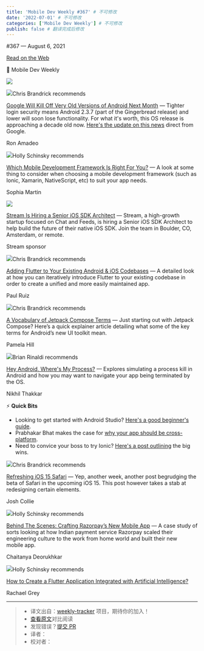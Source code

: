 ```yaml
---
title: 'Mobile Dev Weekly #367' # 不可修改
date: '2022-07-01' # 不可修改
categories: ['Mobile Dev Weekly'] # 不可修改
publish: false # 翻译完成后修改
---
```


<!--以上是预览信息，图片一张或限制百字左右，前者优先，全文请使用二级及以下标题-->
<!-- more -->

#​367 — August 6, 2021

[Read on the Web](https://mobiledevweekly.com/link/112088/web)

📱 Mobile Dev Weekly

[![](https://res.cloudinary.com/cpress/image/upload/w_1280,e_sharpen:60/v1628243335/zihovwtb7ufaeaph1ged.jpg)](https://mobiledevweekly.com/link/112152/web)

![](https://cooperpress.s3.amazonaws.com/chrisbrandrick.png)Chris Brandrick recommends

[Google Will Kill Off Very Old Versions of Android Next Month](https://mobiledevweekly.com/link/112152/web) — Tighter login security means Android 2.3.7 (part of the Gingerbread release) and lower will soon lose functionality. For what it's worth, this OS release is approaching a decade old now. [Here's the update on this news](https://mobiledevweekly.com/link/112153/web) direct from Google.

Ron Amadeo

![](https://cooperpress.s3.amazonaws.com/devgirlfl.png)Holly Schinsky recommends

[Which Mobile Development Framework Is Right For You?](https://mobiledevweekly.com/link/112154/web) — A look at some thing to consider when choosing a mobile development framework (such as Ionic, Xamarin, NativeScript, etc) to suit your app needs.

Sophia Martin

[![](https://copm.s3.amazonaws.com/1be84755.png)](https://mobiledevweekly.com/link/112089/web)

[Stream Is Hiring a Senior iOS SDK Architect](https://mobiledevweekly.com/link/112089/web) — Stream, a high-growth startup focused on Chat and Feeds, is hiring a Senior iOS SDK Architect to help build the future of their native iOS SDK. Join the team in Boulder, CO, Amsterdam, or remote.

Stream sponsor

![](https://cooperpress.s3.amazonaws.com/chrisbrandrick.png)Chris Brandrick recommends

[Adding Flutter to Your Existing Android & iOS Codebases](https://mobiledevweekly.com/link/112090/web) — A detailed look at how you can iteratively introduce Flutter to your existing codebase in order to create a unified and more easily maintained app.

Paul Ruiz

![](https://cooperpress.s3.amazonaws.com/chrisbrandrick.png)Chris Brandrick recommends

[A Vocabulary of Jetpack Compose Terms](https://mobiledevweekly.com/link/112091/web) — Just starting out with Jetpack Compose? Here’s a quick explainer article detailing what some of the key terms for Android’s new UI toolkit mean.

Pamela Hill

![](https://cooperpress.s3.amazonaws.com/remotesynth.png)Brian Rinaldi recommends

[Hey Android, Where's My Process?](https://mobiledevweekly.com/link/112155/web) — Explores simulating a process kill in Android and how you may want to navigate your app being terminated by the OS.

Nikhil Thakkar

⚡️ **Quick Bits**

*   Looking to get started with Android Studio? [Here's a good beginner's guide](https://mobiledevweekly.com/link/112156/web).
*   Prabhakar Bhat makes the case for [why your app should be cross-platform](https://mobiledevweekly.com/link/112093/web).
*   Need to convice your boss to try Ionic? [Here's a post outlining](https://mobiledevweekly.com/link/112092/web) the big wins.

![](https://cooperpress.s3.amazonaws.com/chrisbrandrick.png)Chris Brandrick recommends

[Refreshing iOS 15 Safari](https://mobiledevweekly.com/link/112094/web) — Yep, another week, another post begrudging the beta of Safari in the upcoming iOS 15. This post however takes a stab at redesigning certain elements.

Josh Collie

![](https://cooperpress.s3.amazonaws.com/devgirlfl.png)Holly Schinsky recommends

[Behind The Scenes: Crafting Razorpay’s New Mobile App](https://mobiledevweekly.com/link/112157/web) — A case study of sorts looking at how Indian payment service Razorpay scaled their engineering culture to the work from home world and built their new mobile app.

Chaitanya Deorukhkar

![](https://cooperpress.s3.amazonaws.com/devgirlfl.png)Holly Schinsky recommends

[How to Create a Flutter Application Integrated with Artificial Intelligence?](https://mobiledevweekly.com/link/112158/web)

Rachael Grey

---
> * 译文出自：[weekly-tracker](https://github.com/FEDarling/weekly-tracker) 项目，期待你的加入！
> * [查看原文](https://mobiledevweekly.com/issues/367)对比阅读
> * 发现错误？[提交 PR](https://github.com/FEDarling/weekly-tracker/blob/main/weeklys/mobile_dev_weekly/367)
> * 译者：
> * 校对者：
